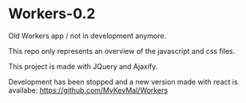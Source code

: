 # Workers-0.2
Old Workers app / not in development anymore.

This repo only represents an overview of the javascript and css files.

This project is made with JQuery and Ajaxify.

Development has been stopped and a new version made with react is availabe: https://github.com/MyKevMal/Workers
